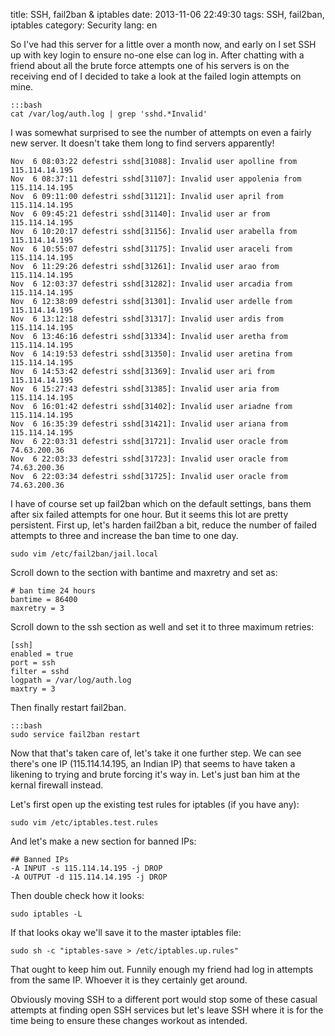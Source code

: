 title: SSH, fail2ban & iptables
date: 2013-11-06 22:49:30
tags: SSH, fail2ban, iptables
category: Security
lang: en

So I've had this server for a little over a month now, and early on I set SSH up with key login to ensure no-one else can log in. After chatting with a friend about all the brute force attempts one of his servers is on the receiving end of I decided to take a look at the failed login attempts on mine.

    :::bash
    cat /var/log/auth.log | grep 'sshd.*Invalid'

I was somewhat surprised to see the number of attempts on even a fairly new server. It doesn't take them long to find servers apparently!

    Nov  6 08:03:22 defestri sshd[31088]: Invalid user apolline from 115.114.14.195
    Nov  6 08:37:11 defestri sshd[31107]: Invalid user appolenia from 115.114.14.195
    Nov  6 09:11:00 defestri sshd[31121]: Invalid user april from 115.114.14.195
    Nov  6 09:45:21 defestri sshd[31140]: Invalid user ar from 115.114.14.195
    Nov  6 10:20:17 defestri sshd[31156]: Invalid user arabella from 115.114.14.195
    Nov  6 10:55:07 defestri sshd[31175]: Invalid user araceli from 115.114.14.195
    Nov  6 11:29:26 defestri sshd[31261]: Invalid user arao from 115.114.14.195
    Nov  6 12:03:37 defestri sshd[31282]: Invalid user arcadia from 115.114.14.195
    Nov  6 12:38:09 defestri sshd[31301]: Invalid user ardelle from 115.114.14.195
    Nov  6 13:12:18 defestri sshd[31317]: Invalid user ardis from 115.114.14.195
    Nov  6 13:46:16 defestri sshd[31334]: Invalid user aretha from 115.114.14.195
    Nov  6 14:19:53 defestri sshd[31350]: Invalid user aretina from 115.114.14.195
    Nov  6 14:53:42 defestri sshd[31369]: Invalid user ari from 115.114.14.195
    Nov  6 15:27:43 defestri sshd[31385]: Invalid user aria from 115.114.14.195
    Nov  6 16:01:42 defestri sshd[31402]: Invalid user ariadne from 115.114.14.195
    Nov  6 16:35:39 defestri sshd[31421]: Invalid user ariana from 115.114.14.195
    Nov  6 22:03:31 defestri sshd[31721]: Invalid user oracle from 74.63.200.36
    Nov  6 22:03:33 defestri sshd[31723]: Invalid user oracle from 74.63.200.36
    Nov  6 22:03:34 defestri sshd[31725]: Invalid user oracle from 74.63.200.36

I have of course set up fail2ban which on the default settings, bans them after six failed attempts for one hour. But it seems this lot are pretty persistent. First up, let's harden fail2ban a bit, reduce the number of failed attempts to three and increase the ban time to one day.

    sudo vim /etc/fail2ban/jail.local

Scroll down to the section with bantime and maxretry and set as:

    # ban time 24 hours
    bantime = 86400
    maxretry = 3

Scroll down to the ssh section as well and set it to three maximum retries:

    [ssh]
    enabled = true
    port = ssh
    filter = sshd
    logpath = /var/log/auth.log
    maxtry = 3

Then finally restart fail2ban.

    :::bash
    sudo service fail2ban restart

Now that that's taken care of, let's take it one further step. We can see there's one IP (115.114.14.195, an Indian IP) that seems to have taken a likening to trying and brute forcing it's way in. Let's just ban him at the kernal firewall instead.

Let's first open up the existing test rules for iptables (if you have any):

    sudo vim /etc/iptables.test.rules

And let's make a new section for banned IPs:

    ## Banned IPs
    -A INPUT -s 115.114.14.195 -j DROP
    -A OUTPUT -d 115.114.14.195 -j DROP

Then double check how it looks:

    sudo iptables -L

If that looks okay we'll save it to the master iptables file:

    sudo sh -c "iptables-save > /etc/iptables.up.rules"

That ought to keep him out. Funnily enough my friend had log in attempts from the same IP. Whoever it is they certainly get around.

Obviously moving SSH to a different port would stop some of these casual attempts at finding open SSH services but let's leave SSH where it is for the time being to ensure these changes workout as intended.
